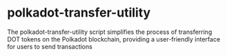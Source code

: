 # polkadot-transfer-utility
The polkadot-transfer-utility script simplifies the process of transferring DOT tokens on the Polkadot blockchain, providing a user-friendly interface for users to send transactions
